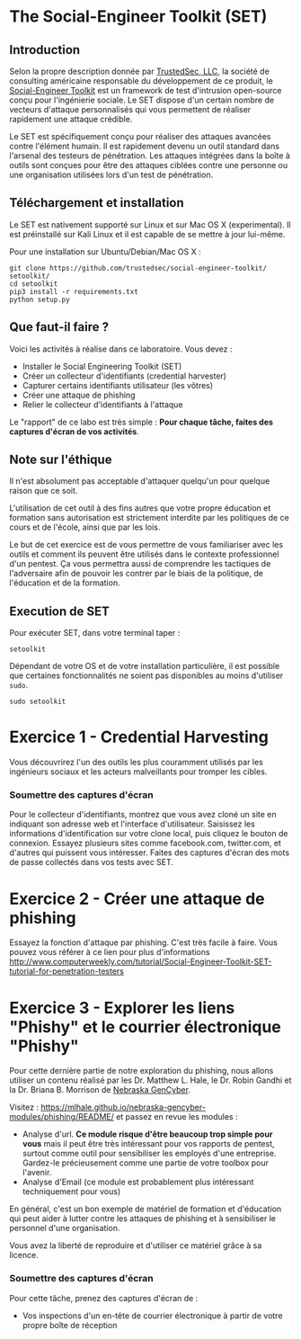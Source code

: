 # The Social-Engineer Toolkit (SET)

## Introduction

Selon la propre description donnée par [TrustedSec, LLC](https://www.trustedsec.com), la société de consulting américaine responsable du développement de ce produit, le [Social-Engineer Toolkit](https://github.com/trustedsec/social-engineer-toolkit/) est un framework de test d'intrusion open-source conçu pour l'ingénierie sociale. Le SET dispose d'un certain nombre de vecteurs d'attaque personnalisés qui vous permettent de réaliser rapidement une attaque crédible.

Le SET est spécifiquement conçu pour réaliser des attaques avancées contre l'élément humain. Il est rapidement devenu un outil standard dans l'arsenal des testeurs de pénétration. Les attaques intégrées dans la boîte à outils sont conçues pour être des attaques ciblées contre une personne ou une organisation utilisées lors d'un test de pénétration.


## Téléchargement et installation

Le SET est nativement supporté sur Linux et sur Mac OS X (experimental). Il est préinstallé sur Kali Linux et il est capable de se mettre à jour lui-même.

Pour une installation sur Ubuntu/Debian/Mac OS X :

```
git clone https://github.com/trustedsec/social-engineer-toolkit/ setoolkit/
cd setoolkit
pip3 install -r requirements.txt
python setup.py
```

## Que faut-il faire ?

Voici les activités à réalise dans ce laboratoire. Vous devez : 

- Installer le Social Engineering Toolkit (SET)
- Créer un collecteur d'identifiants (credential harvester)
- Capturer certains identifiants utilisateur (les vôtres)
- Créer une attaque de phishing
- Relier le collecteur d'identifiants à l'attaque

Le "rapport" de ce labo est très simple : **Pour chaque tâche, faites des captures d'écran de vos activités**.

## Note sur l'éthique

Il n'est absolument pas acceptable d'attaquer quelqu'un pour quelque raison que ce soit. 

L'utilisation de cet outil à des fins autres que votre propre éducation et formation sans autorisation est strictement interdite par les politiques de ce cours et de l'école, ainsi que par les lois. 

Le but de cet exercice est de vous permettre de vous familiariser avec les outils et comment ils peuvent être utilisés dans le contexte professionnel d'un pentest. Ça vous permettra aussi de comprendre les tactiques de l'adversaire afin de pouvoir les contrer par le biais de la politique, de l'éducation et de la formation.

## Execution de SET

Pour exécuter SET, dans votre terminal taper :

```
setoolkit
```

Dépendant de votre OS et de votre installation particulière, il est possible que certaines fonctionnalités ne soient pas disponibles au moins d'utiliser ```sudo```.

```
sudo setoolkit
```

# Exercice 1 - Credential Harvesting

Vous découvrirez l'un des outils les plus couramment utilisés par les ingénieurs sociaux et les acteurs malveillants pour tromper les cibles.

### Soumettre des captures d'écran

Pour le collecteur d'identifiants, montrez que vous avez cloné un site en indiquant son adresse web et l'interface d'utilisateur. Saisissez les informations d'identification sur votre clone local, puis cliquez le bouton de connexion. Essayez plusieurs sites comme facebook.com, twitter.com, et d'autres qui puissent vous intéresser. Faites des captures d'écran des mots de passe collectés dans vos tests avec SET.

# Exercice 2 - Créer une attaque de phishing

Essayez la fonction d'attaque par phishing. C'est très facile à faire. Vous pouvez vous référer à ce lien pour plus d'informations http://www.computerweekly.com/tutorial/Social-Engineer-Toolkit-SET-tutorial-for-penetration-testers


# Exercice 3 - Explorer les liens "Phishy" et le courrier électronique "Phishy"

Pour cette dernière partie de notre exploration du phishing, nous allons utiliser un contenu réalisé par les  Dr. Matthew L. Hale, le Dr. Robin Gandhi et la Dr. Briana B. Morrison de [Nebraska GenCyber](
http://www.nebraskagencyber.com). 

Visitez : https://mlhale.github.io/nebraska-gencyber-modules/phishing/README/ et passez en revue les modules :

- Analyse d'url. **Ce module risque d'être beaucoup trop simple pour vous** mais il peut être très intéressant pour vos rapports de pentest, surtout comme outil pour sensibiliser les employés d'une entreprise. Gardez-le précieusement comme une partie de votre toolbox pour l'avenir.
- Analyse d'Email (ce module est probablement plus intéressant techniquement pour vous)

En général, c'est un bon exemple de matériel de formation et d'éducation qui peut aider à lutter contre les attaques de phishing et à sensibiliser le personnel d'une organisation.

Vous avez la liberté de reproduire et d'utiliser ce matériel grâce à sa licence.


### Soumettre des captures d'écran

Pour cette tâche, prenez des captures d'écran de :

- Vos inspections d'un en-tête de courrier électronique à partir de votre propre boîte de réception